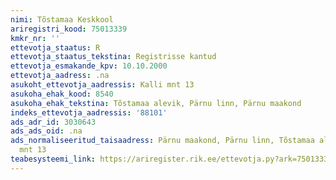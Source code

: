 ```yaml
---
nimi: Tõstamaa Keskkool
ariregistri_kood: 75013339
kmkr_nr: ''
ettevotja_staatus: R
ettevotja_staatus_tekstina: Registrisse kantud
ettevotja_esmakande_kpv: 10.10.2000
ettevotja_aadress: .na
asukoht_ettevotja_aadressis: Kalli mnt 13
asukoha_ehak_kood: 8540
asukoha_ehak_tekstina: Tõstamaa alevik, Pärnu linn, Pärnu maakond
indeks_ettevotja_aadressis: '88101'
ads_adr_id: 3030643
ads_ads_oid: .na
ads_normaliseeritud_taisaadress: Pärnu maakond, Pärnu linn, Tõstamaa alevik, Kalli
  mnt 13
teabesysteemi_link: https://ariregister.rik.ee/ettevotja.py?ark=75013339&ref=rekvisiidid
---
```

